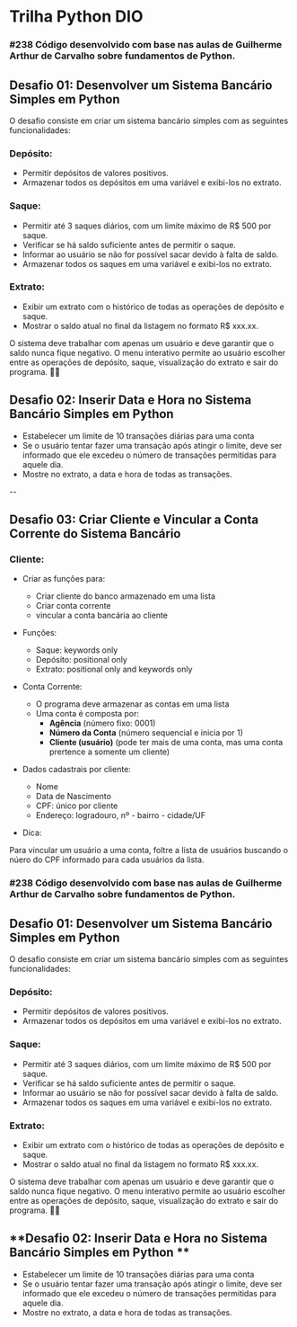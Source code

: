 # Trilha Python DIO

### #238 Código desenvolvido com base nas aulas de Guilherme Arthur de Carvalho sobre fundamentos de Python. 

## **Desafio 01: Desenvolver um Sistema Bancário Simples em Python**
O desafio consiste em criar um sistema bancário simples com as seguintes funcionalidades:

### **Depósito:**

- Permitir depósitos de valores positivos.
- Armazenar todos os depósitos em uma variável e exibi-los no extrato.

### **Saque:**

- Permitir até 3 saques diários, com um limite máximo de R$ 500 por saque.
- Verificar se há saldo suficiente antes de permitir o saque.
- Informar ao usuário se não for possível sacar devido à falta de saldo.
- Armazenar todos os saques em uma variável e exibi-los no extrato.

### **Extrato:**

- Exibir um extrato com o histórico de todas as operações de depósito e saque.
- Mostrar o saldo atual no final da listagem no formato R$ xxx.xx.

O sistema deve trabalhar com apenas um usuário e deve garantir que o saldo nunca fique negativo. O menu interativo permite ao usuário escolher entre as operações de depósito, saque, visualização do extrato e sair do programa. 🚀🏦


## **Desafio 02: Inserir Data e Hora no Sistema Bancário Simples em Python**

- Estabelecer um limite de 10 transações diárias para uma conta
- Se o usuário tentar fazer uma transação após atingir o limite, deve ser informado que ele excedeu o número de transações permitidas para aquele dia.
- Mostre no extrato, a data e hora de todas as transações.

--

## **Desafio 03: Criar Cliente e Vincular a Conta Corrente do Sistema Bancário**

### **Cliente:**

- Criar as funções para:
    - Criar cliente do banco armazenado em uma lista
    - Criar conta corrente
    - vincular a conta bancária ao cliente  

- Funções:
    - Saque: keywords only
    - Depósito: positional only
    - Extrato: positional only and keywords only  

- Conta Corrente:
    - O programa deve armazenar as contas em uma lista
    - Uma conta é composta por:
        - **Agência** (número fixo: 0001)
        - **Número da Conta** (número sequencial e inicia por 1)
        - **Cliente (usuário)** (pode ter mais de uma conta, mas uma conta prertence a somente um cliente)

- Dados cadastrais por cliente:
    - Nome
    - Data de Nascimento
    - CPF: único por cliente
    - Endereço: logradouro, nº - bairro - cidade/UF


* Dica: 

Para vincular um usuário a uma conta, foltre a lista de usuários buscando o núero do CPF informado para cada usuários da lista.



### #238 Código desenvolvido com base nas aulas de Guilherme Arthur de Carvalho sobre fundamentos de Python. 

## **Desafio 01: Desenvolver um Sistema Bancário Simples em Python**
O desafio consiste em criar um sistema bancário simples com as seguintes funcionalidades:

### **Depósito:**

- Permitir depósitos de valores positivos.
- Armazenar todos os depósitos em uma variável e exibi-los no extrato.

### **Saque:**

- Permitir até 3 saques diários, com um limite máximo de R$ 500 por saque.
- Verificar se há saldo suficiente antes de permitir o saque.
- Informar ao usuário se não for possível sacar devido à falta de saldo.
- Armazenar todos os saques em uma variável e exibi-los no extrato.

### **Extrato:**

- Exibir um extrato com o histórico de todas as operações de depósito e saque.
- Mostrar o saldo atual no final da listagem no formato R$ xxx.xx.

O sistema deve trabalhar com apenas um usuário e deve garantir que o saldo nunca fique negativo. O menu interativo permite ao usuário escolher entre as operações de depósito, saque, visualização do extrato e sair do programa. 🚀🏦


## **Desafio 02: Inserir Data e Hora no Sistema Bancário Simples em Python **

- Estabelecer um limite de 10 transações diárias para uma conta
- Se o usuário tentar fazer uma transação após atingir o limite, deve ser informado que ele excedeu o número de transações permitidas para aquele dia.
- Mostre no extrato, a data e hora de todas as transações.


